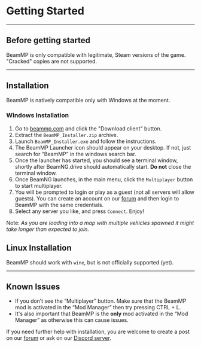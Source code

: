 # Getting Started

---
## **Before getting started**
BeamMP is only compatible with legitimate, Steam versions of the game. "Cracked" copies are not supported.

---

## **Installation**

BeamMP is natively compatible only with Windows at the moment.

### **Windows Installation**
1. Go to [beammp.com](https://beammp.com/) and click the "Download client" button.
2. Extract the `BeamMP_Installer.zip` archive.
3. Launch `BeamMP_Installer.exe` and follow the instructions.
4. The BeamMP Launcher icon should appear on your desktop. If not, just search for “BeamMP” in the windows search bar.
5. Once the launcher has started, you should see a terminal window, shortly after BeamNG.drive should automatically start. **Do not** close the terminal window.
6. Once BeamNG launches, in the main menu, click the `Multiplayer` button to start multiplayer.
7. You will be prompted to login or play as a guest (not all servers will allow guests). You can create an account on our [forum](https://forum.beammp.com) and then login to BeamMP with the same credentials.
8. Select any server you like, and press `Connect`. Enjoy!

Note: _As you are loading into a map with multiple vehicles spawned it might take longer than expected to join._

## **Linux Installation**

BeamMP should work with `wine`, but is not officially supported (yet).

---

## **Known Issues**
- If you don’t see the “Multiplayer” button. Make sure that the BeamMP mod is activated in the “Mod Manager” then try pressing CTRL + L.
- It's also important that BeamMP is the **only** mod activated in the “Mod Manager” as otherwise this can cause issues.

If you need further help with installation, you are welcome to create a post on our [forum](https://forum.beammp.com) or ask on our [Discord server](https://discord.gg/beammp).
